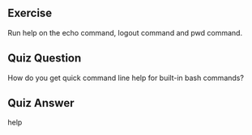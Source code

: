 ## Exercise

Run help on the echo command, logout command and pwd command.

## Quiz Question

How do you get quick command line help for built-in bash commands?

## Quiz Answer

help